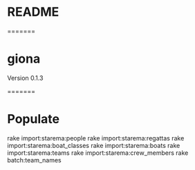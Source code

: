 # README

=======
# giona

Version 0.1.3

=======
# Populate
rake import:starema:people
rake import:starema:regattas
rake import:starema:boat_classes
rake import:starema:boats
rake import:starema:teams
rake import:starema:crew_members
rake batch:team_names